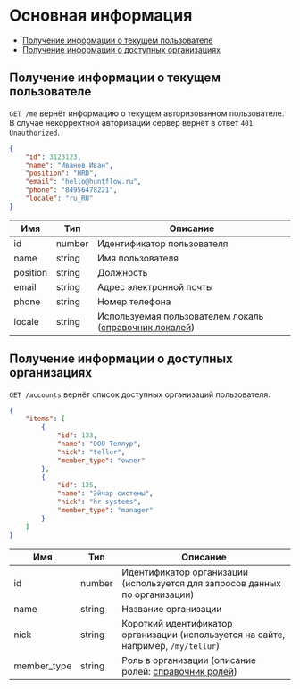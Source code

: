 # Основная информация

* [Получение информации о текущем пользователе](#me)
* [Получение информации о доступных организациях](#organizations)

<a name="me"></a>
## Получение информации о текущем пользователе

`GET /me` вернёт информацию о текущем авторизованном пользователе.
В случае некорректной авторизации сервер вернёт в ответ `401 Unauthorized`.

```json
{
    "id": 3123123,
    "name": "Иванов Иван",
    "position": "HRD",
    "email": "hello@huntflow.ru",
    "phone": "84956478221",
    "locale": "ru_RU"
}
```


 Имя | Тип | Описание
 --- | --- | ---
 id | number | Идентификатор пользователя
 name | string | Имя пользователя
 position | string | Должность
 email | string | Адрес электронной почты
 phone | string | Номер телефона
 locale | string | Используемая пользователем локаль ([справочник локалей](dicts.md#locale))


<a name="organizations"></a>
## Получение информации о доступных организациях

`GET /accounts` вернёт список доступных организаций пользователя.

```json
{
    "items": [
        {
            "id": 123,
            "name": "ООО Теллур",
            "nick": "tellur",
            "member_type": "owner"
        },
        {
            "id": 125,
            "name": "Эйчар системы",
            "nick": "hr-systems",
            "member_type": "manager"
        }
    ]
}
```


Имя | Тип | Описание
 --- | --- | ---
 id | number | Идентификатор организации (используется для запросов данных по организации)
 name | string | Название организации
 nick | string | Короткий идентификатор организации (используется на сайте, например, `/my/tellur`)
 member_type | string | Роль в организации (описание ролей: [справочник ролей](dicts.md#member_type))
